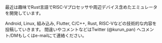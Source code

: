 最近は趣味でRust言語でRISC-Vプロセッサや周辺デバイス含めたエミュレータを開発しています。

Android, Linux, 組み込み, Flutter, C/C++, Rust, RISC-Vなどの技術的な内容を投稿していきます。
間違いやコメントなどはTwitter (@kurun_pan) へコメント/DMもしくはe-mailにて連絡ください。